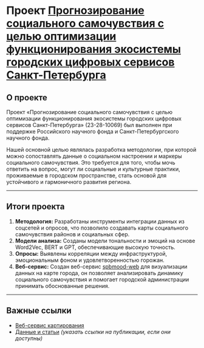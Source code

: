 # Проект [Прогнозирование социального самочувствия с целью оптимизации функционирования экосистемы городских цифровых сервисов Санкт-Петербурга](https://rscf.ru/project/23-28-10069/)

## О проекте

Проект «Прогнозирование социального самочувствия с целью оптимизации функционирования экосистемы городских цифровых сервисов Санкт-Петербурга» (23-28-10069) был выполнен при поддержке Российского научного фонда и Санкт-Петербургского научного фонда.

Нашей основной целью являлась разработка методологии, при которой можно сопоставлять данные о социальном настроении и маркеры социального самочувствия. Это требуется для того, чтобы мочь ответить на вопрос, могут ли социальные и культурные практики, проживаемые в городском пространстве, стать основой для устойчивого и гармоничного развития региона.

---

## Итоги проекта

1. **Методология:** Разработаны инструменты интеграции данных из соцсетей и опросов, что позволило создавать карты социального самочувствия районов и социальных сфер.
2. **Модели анализа:** Созданы модели тональности и эмоций на основе Word2Vec, BERT и GPT, обеспечивающие высокую точность.
3. **Опросы:** Выявлены корреляции между инфраструктурой, эмоциональным фоном и удовлетворенностью горожан.
4. **Веб-сервис:** Создан веб-сервис [spbmood-web](https://petersburg-mood-project.github.io/spbmood-web/) для визуализации данных на карте города, он позволяет анализировать динамику социального самочувствия и помогает городской администрации принимать обоснованные решения.

---

## Важные ссылки

- [Веб-сервис картирования](https://petersburg-mood-project.github.io/spbmood-web/)
- [Данные и статьи](#) *(указать ссылки на публикации, если они доступны)*
